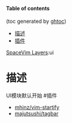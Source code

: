 #### Table of contents
(toc generated by [ghtoc](https://github.com/sk1418/ghtoc))
- [描述](#描述)
- [插件](#插件)


[SpaceVim Layers](../layers.md):ui

# 描述
UI模块默认开始
#插件

* [mhinz/vim-startify](https://github.com/mhinz/vim-startify)
* [majutsushi/tagbar](https://github.com/majutsushi/tagbar)



